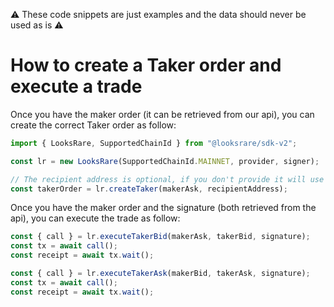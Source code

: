 :warning: These code snippets are just examples and the data should never be used as is :warning:

# How to create a Taker order and execute a trade

Once you have the maker order (it can be retrieved from our api), you can create the correct Taker order as follow:

```ts
import { LooksRare, SupportedChainId } from "@looksrare/sdk-v2";

const lr = new LooksRare(SupportedChainId.MAINNET, provider, signer);

// The recipient address is optional, if you don't provide it will use your signer address
const takerOrder = lr.createTaker(makerAsk, recipientAddress);
```

Once you have the maker order and the signature (both retrieved from the api), you can execute the trade as follow:

```ts
const { call } = lr.executeTakerBid(makerAsk, takerBid, signature);
const tx = await call();
const receipt = await tx.wait();
```

```ts
const { call } = lr.executeTakerAsk(makerBid, takerAsk, signature);
const tx = await call();
const receipt = await tx.wait();
```
